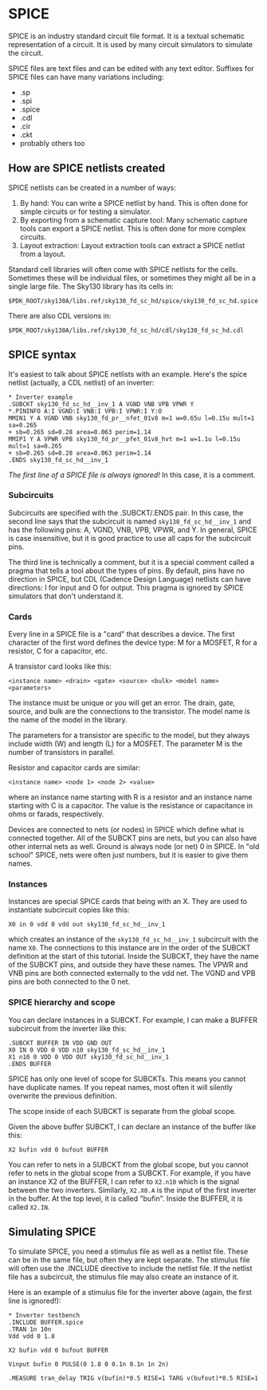 # SPICE 

SPICE is an industry standard circuit file format. It is a textual schematic
representation of a circuit. It is used by many circuit simulators to simulate
the circuit. 

SPICE files are text files and can be edited with any text editor. Suffixes for
SPICE files can have many variations including:
- .sp
- .spi
- .spice
- .cdl
- .cir
- .ckt
- probably others too

## How are SPICE netlists created

SPICE netlists can be created in a number of ways:

1. By hand: You can write a SPICE netlist by hand. This is often done for simple
   circuits or for testing a simulator.
2. By exporting from a schematic capture tool: Many schematic capture tools can
   export a SPICE netlist. This is often done for more complex circuits.
3. Layout extraction: Layout extraction tools can extract a SPICE netlist from a
   layout. 

Standard cell libraries will often come with SPICE netlists for the cells. Sometimes
these will be individual files, or sometimes they might all be in a single large file. 
The Sky130 library has its cells in:
```
$PDK_ROOT/sky130A/libs.ref/sky130_fd_sc_hd/spice/sky130_fd_sc_hd.spice
```
There are also CDL versions in:
```
$PDK_ROOT/sky130A/libs.ref/sky130_fd_sc_hd/cdl/sky130_fd_sc_hd.cdl
```


## SPICE syntax

It's easiest to talk about SPICE netlists with an example. Here's the spice
netlist (actually, a CDL netlist) of an inverter:
```
* Inverter example
.SUBCKT sky130_fd_sc_hd__inv_1 A VGND VNB VPB VPWR Y
*.PININFO A:I VGND:I VNB:I VPB:I VPWR:I Y:O
MMIN1 Y A VGND VNB sky130_fd_pr__nfet_01v8 m=1 w=0.65u l=0.15u mult=1 sa=0.265
+ sb=0.265 sd=0.28 area=0.063 perim=1.14
MMIP1 Y A VPWR VPB sky130_fd_pr__pfet_01v8_hvt m=1 w=1.1u l=0.15u mult=1 sa=0.265
+ sb=0.265 sd=0.28 area=0.063 perim=1.14
.ENDS sky130_fd_sc_hd__inv_1
```

*The first line of a SPICE file is always ignored!* In this case, it is a comment. 

### Subcircuits

Subcircuits are specified with the .SUBCKT/.ENDS pair. In this case, the second 
line says that the subcircuit is named `sky130_fd_sc_hd__inv_1` and has the
following pins: A, VGND, VNB, VPB, VPWR, and Y. In general, SPICE is case insensitive,
but it is good practice to use all caps for the subcircuit pins.

The third line is technically a comment, but it is a special comment called a
pragma that tells a tool about the types of pins. By default, pins have no
direction in SPICE, but CDL (Cadence Design Language) netlists can have
directions: I for input and O for output. This pragma is ignored by SPICE
simulators that don't understand it.

### Cards

Every line in a SPICE file is a "card" that describes a device. The first character of
the first word defines the device type: M for a MOSFET, R for a resistor, C for a capacitor, etc.

A transistor card looks like this:
```
<instance name> <drain> <gate> <source> <bulk> <model name> <parameters>
```
The instance must be unique or you will get an error. The drain, gate, source, and bulk
are the connections to the transistor. The model name is the name of the model in the
library. 

The parameters for a transistor are specific to the model, but they always include width (W) and length (L) for a MOSFET.
The parameter M is the number of transistors in parallel. 

Resistor and capacitor cards are similar:
```
<instance name> <node 1> <node 2> <value>
```
where an instance name starting with R is a resistor and an instance name starting with C is a capacitor.
The value is the resistance or capacitance in ohms or farads, respectively.


Devices are connected to nets (or nodes) in SPICE which define what is connected together. 
All of the SUBCKT pins are nets, but you can also have other internal nets as well.
Ground is always node (or net) 0 in SPICE. In "old school" SPICE, nets were often just numbers,
but it is easier to give them names. 

### Instances

Instances are special SPICE cards that being with an X. They are used to instantiate
subcircuit copies like this:
```
X0 in 0 vdd 0 vdd out sky130_fd_sc_hd__inv_1
```
which creates an instance of the `sky130_fd_sc_hd__inv_1` subcircuit with the
name `X0`. The connections to this instance are in the order of the SUBCKT
definition at the start of this tutorial. Inside the SUBCKT, they have the name
of the SUBCKT pins, and outside they have these names. The VPWR and VNB pins are both
connected externally to the vdd net. The VGND and VPB pins are both connected to the 0 net. 

### SPICE hierarchy and scope

You can declare instances in a SUBCKT. For example, I can make a BUFFER subcircuit from the inverter like this:
```
.SUBCKT BUFFER IN VDD GND OUT
X0 IN 0 VDD 0 VDD n10 sky130_fd_sc_hd__inv_1
X1 n10 0 VDD 0 VDD OUT sky130_fd_sc_hd__inv_1
.ENDS BUFFER
```
SPICE has only one level of scope for SUBCKTs. This means you cannot have duplicate names. If you repeat names,
most often it will silently overwrite the previous definition.

The scope inside of each SUBCKT is separate from the global scope.

Given the above buffer SUBCKT, I can declare an instance of the buffer like this:
```
X2 bufin vdd 0 bufout BUFFER
```
You can refer to nets in a SUBCKT from the global scope, but you cannot refer to nets in the global scope from a SUBCKT.
For example, if you have an instance X2 of the BUFFER, I can refer to `X2.n10` which is the signal between the two inverters.
Similarly, `X2.X0.A` is the input of the first inverter in the buffer. At the top level, it is called "bufin". Inside the BUFFER,
it is called `X2.IN`.

## Simulating SPICE

To simulate SPICE, you need a stimulus file as well as a netlist file. These can be in the
same file, but often they are kept separate. The stimulus file will often use the .INCLUDE
directive to include the netlist file. If the netlist file has a subcircuit, the stimulus
file may also create an instance of it.

Here is an example of a stimulus file for the inverter above (again, the first line is ignored!):
```
* Inverter testbench
.INCLUDE BUFFER.spice
.TRAN 1n 10n
Vdd vdd 0 1.8

X2 bufin vdd 0 bufout BUFFER

Vinput bufin 0 PULSE(0 1.8 0 0.1n 0.1n 1n 2n)

.MEASURE tran_delay TRIG v(bufin)*0.5 RISE=1 TARG v(bufout)*0.5 RISE=1
```



